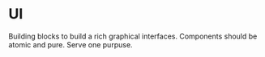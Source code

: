 # UI

Building blocks to build a rich graphical interfaces. Components should be atomic and pure. Serve one purpuse.

